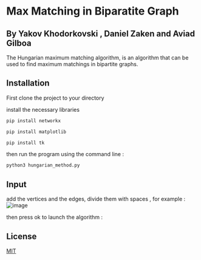 # Max Matching in Biparatite Graph
## By Yakov Khodorkovski , Daniel Zaken and Aviad Gilboa 
The Hungarian maximum matching algorithm, is an algorithm that can be used to find maximum matchings in bipartite graphs. 

## Installation

First clone the project to your directory 

install the necessary libraries 

```bash
pip install networkx
```
```bash
pip install matplotlib
```
```bash
pip install tk
```

then run the program using the command line : 
```bash
python3 hungarian_method.py 
```

## Input

add the vertices and the edges, divide them with spaces , for example : 
![image](https://user-images.githubusercontent.com/66936716/171354747-d50cca8a-f94d-4fb2-af43-4895b4fc8e7a.png)

then press ok to launch the algorithm : 



## License
[MIT](https://choosealicense.com/licenses/mit/)
